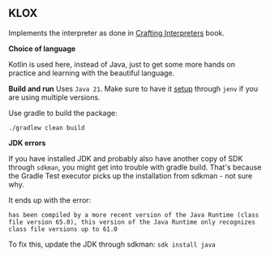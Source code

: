 KLOX
-

Implements the interpreter as done in [Crafting Interpreters](https://craftinginterpreters.com/) book.

**Choice of language**

Kotlin is used here, instead of Java, just to get some more hands on practice and 
learning with the beautiful language.

**Build and run**
Uses `Java 21`. Make sure to have it [setup](https://stackoverflow.com/a/70296798/564503) through `jenv` if you are using
multiple versions.

Use gradle to build the package:
~~~
./gradlew clean build
~~~

**JDK errors**

If you have installed JDK and probably also have another copy of SDK through `sdkman`, you might get into trouble with gradle build.
That's because the Gradle Test executor picks up the installation from sdkman - not sure why.

It ends up with the error:

```
has been compiled by a more recent version of the Java Runtime (class file version 65.0), this version of the Java Runtime only recognizes class file versions up to 61.0
```


To fix this, update the JDK through sdkman: `sdk install java`
